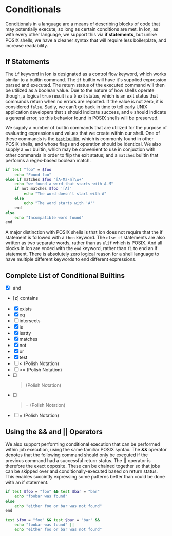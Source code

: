 # Conditionals

Conditionals in a language are a means of describing blocks of code that may potentially execute,
so long as certain conditions are met. In Ion, as with every other language, we support this
via **if statements**, but unlike POSIX shells, we have a cleaner syntax that will require less
boilerplate, and increase readability.

## If Statements

The `if` keyword in Ion is designated as a control flow keyword, which works similar to a builtin
command. The `if` builtin will have it's supplied expression parsed and executed. The return
status of the executed command will then be utilized as a boolean value. Due to the nature
of how shells operate though, a logical `true` result is a `0` exit status, which is an exit
status that commands return when no errors are reported. If the value is not zero, it is
considered `false`. Sadly, we can't go back in time to tell early UNIX application developers
that `1` should indicate success, and `0` should indicate a general error, so this behavior
found in POSIX shells will be preserved.

We supply a number of builtin commands that are utilized for the purpose of evaluating
expressions and values that we create within our shell. One of these commands is the [`test`
builtin](../builtins.md#test---perform-tests-on-files-and-text), which is commonly found
in other POSIX shells, and whose flags and operation should be identical.
We also supply a `not` builtin, which may be convenient to use in conjuction with other commands
in order to flip the exit status; and a `matches` builtin that performs a regex-based boolean match.

```sh
if test "foo" = $foo
    echo "Found foo"
else if matches $foo '[A-Ma-m]\w+'
    echo "we found a word that starts with A-M"
    if not matches $foo '[A]'
        echo "The word doesn't start with A"
    else
        echo "The word starts with 'A'"
    end
else
    echo "Incompatible word found"
end
```

A major distinction with POSIX shells is that Ion does not require that the if
statement is followed with a `then` keyword. The `else if` statements are also written
as two separate words, rather than as `elif` which is POSIX. And all blocks in Ion are ended
with the `end` keyword, rather than `fi` to end an if statement. There is absolutely zero logical
reason for a shell language to have multiple different keywords to end different expressions.

## Complete List of Conditional Builtins

- [x] and
- [z] contains
- [x] exists
- [x] eq
- [ ] intersects
- [x] is
- [x] isatty
- [x] matches
- [x] not
- [x] or
- [x] test
- [ ] < (Polish Notation)
- [ ] <= (Polish Notation)
- [ ] > (Polish Notation)
- [ ] >= (Polish Notation)
- [ ] = (Polish Notation)

## Using the **&&** and **||** Operators

We also support performing conditional execution that can be performed within job execution,
using the same familiar POSIX syntax. The **&&** operator denotes that the following command
should only be executed if the previous command had a successful return status. The **||**
operator is therefore the exact opposite. These can be chained together so that jobs
can be skipped over and conditionally-executed based on return status. This enables succintly
expressing some patterns better than could be done with an if statement.

```sh
if test $foo = "foo" && test $bar = "bar"
    echo "foobar was found"
else
    echo "either foo or bar was not found"
end
```

```sh
test $foo = "foo" && test $bar = "bar" &&
    echo "foobar was found" ||
    echo "either foo or bar was not found"
```
